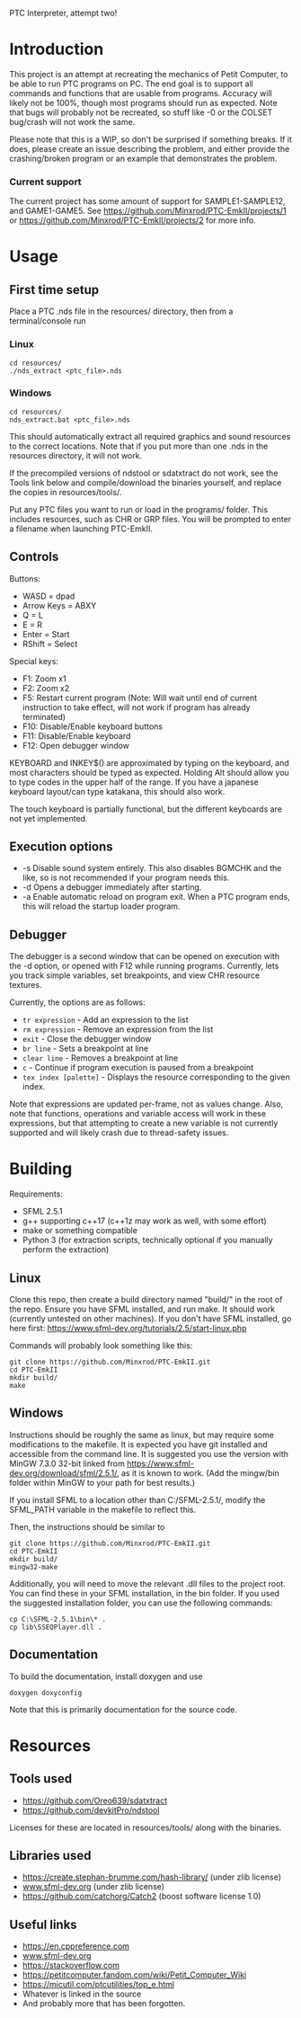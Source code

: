 PTC Interpreter, attempt two!

# Introduction

This project is an attempt at recreating the mechanics of Petit Computer, to be able to run PTC programs on PC. The end goal is to support all commands and functions that are usable from programs. Accuracy will likely not be 100%, though most programs should run as expected. Note that bugs will probably not be recreated, so stuff like -0 or the COLSET bug/crash will not work the same.

Please note that this is a WIP, so don't be surprised if something breaks. If it does, please create an issue describing the problem, and either provide the crashing/broken program or an example that demonstrates the problem.

### Current support

The current project has some amount of support for SAMPLE1-SAMPLE12, and GAME1-GAME5. See https://github.com/Minxrod/PTC-EmkII/projects/1 or https://github.com/Minxrod/PTC-EmkII/projects/2 for more info.

# Usage

## First time setup

Place a PTC .nds file in the resources/ directory, then from a terminal/console run

### Linux
```
cd resources/
./nds_extract <ptc_file>.nds
```
### Windows
```
cd resources/
nds_extract.bat <ptc_file>.nds
```

This should automatically extract all required graphics and sound resources to the correct locations. Note that if you put more than one .nds in the resources directory, it will not work.

If the precompiled versions of ndstool or sdatxtract do not work, see the Tools link below and compile/download the binaries yourself, and replace the copies in resources/tools/.

Put any PTC files you want to run or load in the programs/ folder. This includes resources, such as CHR or GRP files.
You will be prompted to enter a filename when launching PTC-EmkII.

## Controls

Buttons:
- WASD = dpad
- Arrow Keys = ABXY
- Q = L
- E = R
- Enter = Start
- RShift = Select

Special keys:
- F1: Zoom x1
- F2: Zoom x2
- F5: Restart current program (Note: Will wait until end of current instruction to take effect, will not work if program has already terminated)
- F10: Disable/Enable keyboard buttons
- F11: Disable/Enable keyboard 
- F12: Open debugger window

KEYBOARD and INKEY$() are approximated by typing on the keyboard, and most characters should be typed as expected. Holding Alt should allow you to type codes in the upper half of the range. If you have a japanese keyboard layout/can type katakana, this should also work.

The touch keyboard is partially functional, but the different keyboards are not yet implemented.

## Execution options

* -s Disable sound system entirely. This also disables BGMCHK and the like, so is not recommended if your program needs this.
* -d Opens a debugger immediately after starting.
* -a Enable automatic reload on program exit. When a PTC program ends, this will reload the startup loader program.

## Debugger

The debugger is a second window that can be opened on execution with the -d option, or opened with F12 while running programs.
Currently, lets you track simple variables, set breakpoints, and view CHR resource textures.

Currently, the options are as follows:

* `tr expression` - Add an expression to the list
* `rm expression` - Remove an expression from the list
* `exit` - Close the debugger window
* `br line` - Sets a breakpoint at line
* `clear line` - Removes a breakpoint at line
* `c` - Continue if program execution is paused from a breakpoint
* `tex index [palette]` - Displays the resource corresponding to the given index.

Note that expressions are updated per-frame, not as values change. Also, note that functions, operations and variable access will work in these expressions, but that attempting to create a new variable is not currently supported and will likely crash due to thread-safety issues.

# Building

Requirements: 
* SFML 2.5.1
* g++ supporting c++17 (c++1z may work as well, with some effort)
* make or something compatible
* Python 3 (for extraction scripts, technically optional if you manually perform the extraction)

## Linux

Clone this repo, then create a build directory named "build/" in the root of the repo. Ensure you have SFML installed, and run make. It should work (currently untested on other machines).
If you don't have SFML installed, go here first: https://www.sfml-dev.org/tutorials/2.5/start-linux.php

Commands will probably look something like this:
```
git clone https://github.com/Minxrod/PTC-EmkII.git
cd PTC-EmkII
mkdir build/
make
```

## Windows

Instructions should be roughly the same as linux, but may require some modifications to the makefile. It is expected you have git installed and accessible from the command line.
It is suggested you use the version with MinGW 7.3.0 32-bit linked from https://www.sfml-dev.org/download/sfml/2.5.1/, as it is known to work. (Add the mingw/bin folder within MinGW to your path for best results.)

If you install SFML to a location other than C:/SFML-2.5.1/, modify the SFML_PATH variable in the makefile to reflect this.

Then, the instructions should be similar to
```
git clone https://github.com/Minxrod/PTC-EmkII.git
cd PTC-EmkII
mkdir build/
mingw32-make
```

Additionally, you will need to move the relevant .dll files to the project root. You can find these in your SFML installation, in the bin folder.
If you used the suggested installation folder, you can use the following commands:

```
cp C:\SFML-2.5.1\bin\* .
cp lib\SSEQPlayer.dll .
```

## Documentation

To build the documentation, install doxygen and use
```
doxygen doxyconfig
```

Note that this is primarily documentation for the source code.

# Resources
## Tools used

- https://github.com/Oreo639/sdatxtract
- https://github.com/devkitPro/ndstool

Licenses for these are located in resources/tools/ along with the binaries.

## Libraries used

- https://create.stephan-brumme.com/hash-library/ (under zlib license)
- www.sfml-dev.org (under zlib license)
- https://github.com/catchorg/Catch2 (boost software license 1.0)

## Useful links

- https://en.cppreference.com
- www.sfml-dev.org
- https://stackoverflow.com
- https://petitcomputer.fandom.com/wiki/Petit_Computer_Wiki
- https://micutil.com/ptcutilities/top_e.html
- Whatever is linked in the source
- And probably more that has been forgotten.

